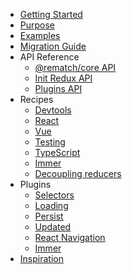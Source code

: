 - [Getting Started](./../README.md)
- [Purpose](purpose.md)
- [Examples](examples.md)
- [Migration Guide](migration-guide.md)
- API Reference
  * [@rematch/core API](api-reference/api.md)
  * [Init Redux API](api-reference/reduxapi.md)
  * [Plugins API](api-reference/pluginsapi.md)
- Recipes
  * [Devtools](recipes/devtools.md)
  * [React](recipes/react.md)
  * [Vue](recipes/vue.md)
  * [Testing](recipes/testing.md)
  * [TypeScript](recipes/typescript.md)
  * [Immer](recipes/immer.md)
  * [Decoupling reducers](recipes/decouplingreducers.md)
- Plugins
  * [Selectors](plugins/select.md)
  * [Loading](plugins/loading.md)
  * [Persist](plugins/persist.md)
  * [Updated](plugins/updated.md)
  * [React Navigation](plugins/react-navigation.md)
  * [Immer](plugins/immer.md)
- [Inspiration](inspiration.md)